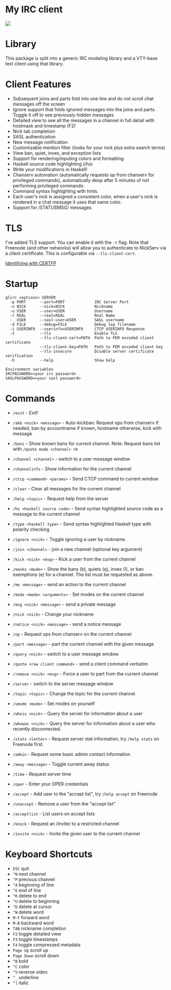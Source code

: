 My IRC client
=============

![](https://raw.githubusercontent.com/wiki/glguy/irc-core/images/screenshot.png)

Library
=======

This package is split into a generic IRC modeling library and a VTY-base text client using that library.

Client Features
===============

* Subsequent joins and parts fold into one line and do not scroll chat messages off the screen
* Ignore support that folds ignored messages into the joins and parts. Toggle it off to see previously hidden messages
* Detailed view to see all the messages in a channel in full detail with hostmask and timestamp (F2)
* Nick tab completion
* SASL authentication
* New message notification
* Customizable mention filter (looks for your nick plus extra search terms)
* View ban, quiet, invex, and exception lists
* Support for rendering/inputing colors and formatting
* Haskell source code highlighting (/hs)
* Write your modifications in Haskell!
* Chanserv automation (automatically requests op from chanserv for privileged commands), automatically deop after 5 minutes of not performing privileged commands.
* Command syntax highlighting with hints.
* Each user's nick is assigned a consistent color, when a user's nick is rendered in a chat message it uses that same color.
* Support for /STATUSMSG/ messages

TLS
===

I've added TLS support. You can enable it with the `-t` flag. Note that Freenode (and other networks) will allow you to authenticate to NickServ via a client certificate. This is configurable via `--tls-client-cert`.

[Identifying with CERTFP](https://freenode.net/certfp/)

Startup
=======

```
glirc <options> SERVER
  -p PORT      --port=PORT             IRC Server Port
  -n NICK      --nick=NICK             Nickname
  -u USER      --user=USER             Username
  -r REAL      --real=REAL             Real Name
  -  USER      --sasl-user=USER        SASL username
  -d FILE      --debug=FILE            Debug log filename
  -i USERINFO  --userinfo=USERINFO     CTCP USERINFO Response
  -t           --tls                   Enable TLS
               --tls-client-cert=PATH  Path to PEM encoded client certificate
               --tls-client-key=PATH   Path to PEM encoded client key
               --tls-insecure          Disable server certificate verification
  -h           --help                  Show help

Environment variables
IRCPASSWORD=<your irc password>
SASLPASSWORD=<your sasl password>
```

Commands
========

* `/exit` - *Exit!*

* `/akb <nick> <message>` - Auto-kickban: Request ops from chanserv if needed, ban by accountname if known, hostname otherwise, kick with message
* `/bans` - Show known bans for current channel. Note: Request bans list with `/quote mode <channel> +b`
* `/channel <channel>` - switch to a user message window
* `/channelinfo` - Show information for the current channel
* `/ctcp <command> <params>` - Send CTCP command to current window
* `/clear` - Clear all messages for the current channel
* `/help <topic>` - Request help from the server
* `/hs <haskell source code>` - Send syntax highlighted source code as a message to the current channel
* `/type <haskell type>` - Send syntax highlighted Haskell type with polarity checking
* `/ignore <nick>` - Toggle ignoring a user by nickname.
* `/join <channel>` - join a new channel (optional key argument)
* `/kick <nick> <msg>` - Kick a user from the current channel
* `/masks <mode>` - Show the bans (b), quiets (q), invex (I), or ban exemptions (e) for a channel. The list must be requested as above.
* `/me <message>` - send an action to the current channel
* `/mode <mode> <arguments>` - Set modes on the current channel
* `/msg <nick> <message>` - send a private message
* `/nick <nick>` - Change your nickname
* `/notice <nick> <message>` - send a notice message
* `/op` - Request ops from chanserv on the current channel
* `/part <message>` - part the current channel with the given message
* `/query <nick>` - switch to a user message window
* `/quote <raw client command>` - send a client command verbatim
* `/remove <nick> <msg>` - Force a user to part from the current channel
* `/server` - switch to the server message window
* `/topic <topic>` - Change the topic for the current channel
* `/umode <mode>` - Set modes on yourself
* `/whois <nick>` - Query the server for information about a user
* `/whowas <nick>` - Query the server for information about a user who recently disconnected.
* `/stats <letter>` - Request server stat information, try `/help stats` on Freenode first.
* `/admin` - Request some basic admin contact information
* `/away <message>` - Toggle current away status
* `/time` - Request server time
* `/oper` - Enter your OPER credentials
* `/accept` - Add user to the "accept list", try `/help accept` on Freenode
* `/unaccept` - Remove a user from the "accept list"
* `/acceptlist` - List users on accept lists
* `/knock` - Request an /invite/ to a restricted channel
* `/invite <nick>` - Invite the given user to the current channel

Keyboard Shortcuts
==================

* `ESC` quit
* `^N` next channel
* `^P` previous channel
* `^A` beginning of line
* `^E` end of line
* `^K` delete to end
* `^U` delete to beginning
* `^D` delete at cursor
* `^W` delete word
* `M-F` forward word
* `M-B` backward word
* `TAB` nickname completion
* `F2` toggle detailed view
* `F3` toggle timestamps
* `F4` toggle compressed metadata
* `Page Up` scroll up
* `Page Down` scroll down
* `^B` bold
* `^C` color
* `^V` reverse video
* `^_` underline
* `^]` italic
